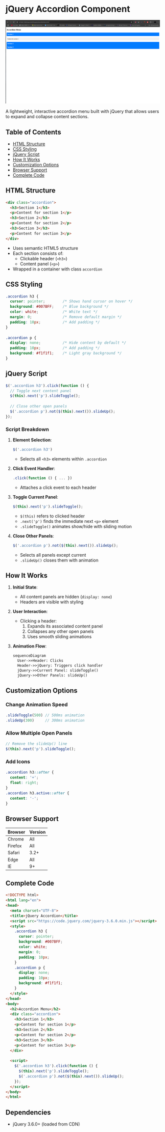 # jQuery Accordion Component

![Accordion Demo](./assets/accordion.png "Accordion Demo Image")

A lightweight, interactive accordion menu built with jQuery that allows users to expand and collapse content sections.

## Table of Contents
- [HTML Structure](#html-structure)
- [CSS Styling](#css-styling)
- [jQuery Script](#jquery-script)
- [How It Works](#how-it-works)
- [Customization Options](#customization-options)
- [Browser Support](#browser-support)
- [Complete Code](#complete-code)

## HTML Structure

```html
<div class="accordion">
  <h3>Section 1</h3>
  <p>Content for section 1</p>
  <h3>Section 2</h3>
  <p>Content for section 2</p>
  <h3>Section 3</h3>
  <p>Content for section 3</p>
</div>
```

- Uses semantic HTML5 structure
- Each section consists of:
  - Clickable header (`<h3>`)
  - Content panel (`<p>`)
- Wrapped in a container with class `accordion`

## CSS Styling

```css
.accordion h3 {
  cursor: pointer;        /* Shows hand cursor on hover */
  background: #007BFF;    /* Blue background */
  color: white;           /* White text */
  margin: 0;              /* Remove default margin */
  padding: 10px;          /* Add padding */
}

.accordion p {
  display: none;          /* Hide content by default */
  padding: 10px;          /* Add padding */
  background: #f1f1f1;    /* Light gray background */
}
```

## jQuery Script

```javascript
$('.accordion h3').click(function () {
  // Toggle next content panel
  $(this).next('p').slideToggle();
  
  // Close other open panels
  $('.accordion p').not($(this).next()).slideUp();
});
```

### Script Breakdown

1. **Element Selection**:
   ```javascript
   $('.accordion h3')
   ```
   - Selects all `<h3>` elements within `.accordion`

2. **Click Event Handler**:
   ```javascript
   .click(function () { ... })
   ```
   - Attaches a click event to each header

3. **Toggle Current Panel**:
   ```javascript
   $(this).next('p').slideToggle();
   ```
   - `$(this)` refers to clicked header
   - `.next('p')` finds the immediate next `<p>` element
   - `.slideToggle()` animates show/hide with sliding motion

4. **Close Other Panels**:
   ```javascript
   $('.accordion p').not($(this).next()).slideUp();
   ```
   - Selects all panels except current
   - `.slideUp()` closes them with animation

## How It Works

1. **Initial State**:
   - All content panels are hidden (`display: none`)
   - Headers are visible with styling

2. **User Interaction**:
   - Clicking a header:
     1. Expands its associated content panel
     2. Collapses any other open panels
     3. Uses smooth sliding animations

3. **Animation Flow**:
   ```mermaid
   sequenceDiagram
     User->>Header: Clicks
     Header->>jQuery: Triggers click handler
     jQuery->>Current Panel: slideToggle()
     jQuery->>Other Panels: slideUp()
   ```

## Customization Options

### Change Animation Speed
```javascript
.slideToggle(500) // 500ms animation
.slideUp(300)     // 300ms animation
```

### Allow Multiple Open Panels
```javascript
// Remove the slideUp() line
$(this).next('p').slideToggle();
```

### Add Icons
```css
.accordion h3::after {
  content: '+';
  float: right;
}
.accordion h3.active::after {
  content: '-';
}
```

## Browser Support
| Browser | Version |
|---------|---------|
| Chrome  | All     |
| Firefox | All     |
| Safari  | 3.2+    |
| Edge    | All     |
| IE      | 9+      |

## Complete Code

```html
<!DOCTYPE html>
<html lang="en">
<head>
  <meta charset="UTF-8">
  <title>jQuery Accordion</title>
  <script src="https://code.jquery.com/jquery-3.6.0.min.js"></script>
  <style>
    .accordion h3 {
      cursor: pointer;
      background: #007BFF;
      color: white;
      margin: 0;
      padding: 10px;
    }
    .accordion p {
      display: none;
      padding: 10px;
      background: #f1f1f1;
    }
  </style>
</head>
<body>
  <h2>Accordion Menu</h2>
  <div class="accordion">
    <h3>Section 1</h3>
    <p>Content for section 1</p>
    <h3>Section 2</h3>
    <p>Content for section 2</p>
    <h3>Section 3</h3>
    <p>Content for section 3</p>
  </div>

  <script>
    $('.accordion h3').click(function () {
      $(this).next('p').slideToggle();
      $('.accordion p').not($(this).next()).slideUp();
    });
  </script>
</body>
</html>
```

## Dependencies
- jQuery 3.6.0+ (loaded from CDN)
